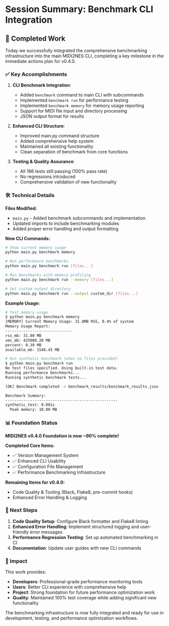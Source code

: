 # Session Summary: Benchmark CLI Integration

## 🎯 Completed Work

Today we successfully integrated the comprehensive benchmarking infrastructure into the main MIDI2NES CLI, completing a key milestone in the immediate actions plan for v0.4.0.

### ✅ Key Accomplishments

1. **CLI Benchmark Integration**:
   - Added `benchmark` command to main CLI with subcommands
   - Implemented `benchmark run` for performance testing
   - Implemented `benchmark memory` for memory usage reporting
   - Support for MIDI file input and directory processing
   - JSON output format for results

2. **Enhanced CLI Structure**:
   - Improved main.py command structure
   - Added comprehensive help system
   - Maintained all existing functionality
   - Clean separation of benchmark from core functions

3. **Testing & Quality Assurance**:
   - All 186 tests still passing (100% pass rate)
   - No regressions introduced
   - Comprehensive validation of new functionality

### 🛠️ Technical Details

**Files Modified:**
- `main.py` - Added benchmark subcommands and implementation
- Updated imports to include benchmarking modules
- Added proper error handling and output formatting

**New CLI Commands:**
```bash
# Show current memory usage
python main.py benchmark memory

# Run performance benchmarks
python main.py benchmark run [files...]

# Run benchmarks with memory profiling
python main.py benchmark run --memory [files...]

# Set custom output directory
python main.py benchmark run --output custom_dir [files...]
```

**Example Usage:**
```bash
# Test memory usage
$ python main.py benchmark memory
[MEMORY] Current Memory Usage: 31.8MB RSS, 0.4% of system
Memory Usage Report:
------------------------------
rss_mb: 31.80 MB
vms_mb: 425080.28 MB
percent: 0.39 MB
available_mb: 1546.45 MB

# Run synthetic benchmark (when no files provided)
$ python main.py benchmark run
No test files specified. Using built-in test data.
Running performance benchmarks...
Running synthetic benchmark tests...

[OK] Benchmark completed -> benchmark_results/benchmark_results.json

Benchmark Summary:
--------------------------------------------------
synthetic_test: 0.001s
  Peak memory: 10.00 MB
```

### 📊 Foundation Status 

**MIDI2NES v0.4.0 Foundation is now ~90% complete!**

**Completed Core Items:**
- ✅ Version Management System
- ✅ Enhanced CLI Usability  
- ✅ Configuration File Management
- ✅ Performance Benchmarking Infrastructure

**Remaining Items for v0.4.0:**
- Code Quality & Tooling (Black, Flake8, pre-commit hooks)
- Enhanced Error Handling & Logging

### 🚀 Next Steps

1. **Code Quality Setup**: Configure Black formatter and Flake8 linting
2. **Enhanced Error Handling**: Implement structured logging and user-friendly error messages  
3. **Performance Regression Testing**: Set up automated benchmarking in CI
4. **Documentation**: Update user guides with new CLI commands

### 🎯 Impact

This work provides:
- **Developers**: Professional-grade performance monitoring tools
- **Users**: Better CLI experience with comprehensive help
- **Project**: Strong foundation for future performance optimization work
- **Quality**: Maintained 100% test coverage while adding significant new functionality

The benchmarking infrastructure is now fully integrated and ready for use in development, testing, and performance optimization workflows.

